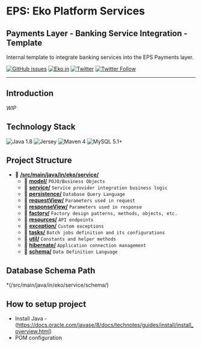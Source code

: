 # EPS: Eko Platform Services
## Payments Layer - Banking Service Integration - Template
Internal template to integrate banking services into the EPS Payments layer.

[![GitHub issues](https://img.shields.io/github/issues/ekoindia/aeps-gateway-lib)](https://github.com/ekoindia/aeps-gateway-lib/issues)  <a href="https://eko.in" target="_blank">![Eko.in](https://img.shields.io/badge/Develop%20with-Eko.in-brightgreen)</a>
<a href="https://twitter.com/intent/tweet?text=Wow:&url=https%3A%2F%2Fgithub.com%2Fekoindia%2Faeps-gateway-lib" target="_blank"><img alt="Twitter" src="https://img.shields.io/twitter/url?style=social&url=https%3A%2F%2Fgithub.com%2Fekoindia%2Faeps-gateway-lib"></a>
<a href="https://twitter.com/intent/follow?screen_name=ekospeaks" target="_blank">![Twitter Follow](https://img.shields.io/twitter/follow/ekospeaks?label=Follow&style=social)</a>

---

## Introduction
_WIP_


## Technology Stack
![Java 1.8](https://img.shields.io/badge/Java-1.8-blue)  ![Jersey](https://img.shields.io/badge/Jersey-2.22-green)  ![Maven 4](https://img.shields.io/badge/Maven-4-blueviolet)  ![MySQL 5.1+](https://img.shields.io/badge/MySQL-5.1+-yellowgreen)


## Project Structure
* :open_file_folder: [**/src/main/java/in/eko/service/**](/src/main/java/in/eko/service/)
  * :file_folder: [**model/**](/src/main/java/in/eko/service/model/)  `POJO/Business Objects`
  * :file_folder: [**service/**](/src/main/java/in/eko/service/service/)  `Service provider integration business logic`
  * :file_folder: [**persistence/**](/src/main/java/in/eko/service/persistence/)  `Database Query Language`
  * :file_folder: [**requestView/**](/src/main/java/in/eko/service/requestView/)  `Parameters used in request`
  * :file_folder: [**responseView/**](/src/main/java/in/eko/service/responseView/)  `Parameters used in response`
  * :file_folder: [**factory/**](/src/main/java/in/eko/service/factory/)  `Factory design patterns, methods, objects, etc.`
  * :file_folder: [**resources/**](/src/main/java/in/eko/service/resources/)  `API endpoints`
  * :file_folder: [**exception/**](/src/main/java/in/eko/service/exception/)  `Custom exceptions`
  * :file_folder: [**tasks/**](/src/main/java/in/eko/service/tasks/)  `Batch jobs definition and its configurations`
  * :file_folder: [**util/**](/src/main/java/in/eko/service/util/)  `Constants and helper methods`
  * :file_folder: [**hibernate/**](/src/main/java/in/eko/service/hibernate/)  `Application connection management`
  * :file_folder: [**schema/**](/src/main/java/in/eko/service/schema/)  `Data Definition Language`

## Database Schema Path
*(/src/main/java/in/eko/service/schema/)

## How to setup project

* Install Java - (https://docs.oracle.com/javase/8/docs/technotes/guides/install/install_overview.html)
* POM configuration

